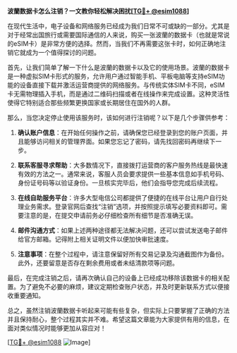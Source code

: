 **波蘭数据卡怎么注销？一文教你轻松解决困扰[[TG💪+ @esim1088](https://t.me/s/esim1088)]**

在现代生活中，电子设备和网络服务已经成为我们日常不可或缺的一部分。尤其是对于经常出国旅行或需要国际通信的人来说，购买一张波蘭的数据卡（也就是常说的eSIM卡）是非常方便的选择。然而，当我们不再需要这张卡时，如何正确地注销它就成为一个值得探讨的问题。

首先，让我们简单了解一下什么是波蘭的数据卡以及它的使用场景。波蘭的数据卡是一种虚拟SIM卡形式的服务，允许用户通过智能手机、平板电脑等支持eSIM功能的设备直接下载并激活运营商提供的网络服务。与传统实体SIM卡不同，eSIM卡无需物理插入手机，而是通过二维码扫描或者在线操作来完成设置。这种灵活性使得它特别适合那些频繁更换国家或长期居住在国外的人群。

那么，当您决定停止使用该服务时，该如何进行注销呢？以下是几个步骤供参考：

1. **确认账户信息**：在开始任何操作之前，请确保您已经登录到您的账户页面，并且能够访问相关的管理界面。如果您忘记了密码，请先找回密码再继续下一步。

2. **联系客服寻求帮助**：大多数情况下，直接拨打运营商的客户服务热线是最快速有效的方法之一。通常来说，客服人员会要求提供一些基本信息如手机号码、身份证号码等以验证身份。一旦核实完毕后，他们会指导您完成后续流程。

3. **在线自助服务平台**：许多大型电信公司都提供了便捷的在线平台让用户自行处理业务需求。登录官网后查找“注销”选项，并按照提示填写必要资料即可。需要注意的是，在提交申请前务必仔细检查所有细节是否准确无误。

4. **邮件沟通方式**：如果上述两种途径都无法解决问题，还可以尝试发送电子邮件给官方邮箱。记得附上相关证明文件以便加快审批速度。

5. **注意事项**：在整个过程中，请注意保留好所有交易记录及沟通截图作为备份。此外，还要留意是否存在剩余费用或者未结清款项等问题。

最后，在完成注销之后，请再次确认自己的设备上已经成功移除该数据卡的相关配置。为了避免不必要的麻烦，建议定期检查账户状态，并及时更新联系方式以便接收重要通知。

总之，虽然注销波蘭数据卡听起来可能有些复杂，但实际上只要掌握了正确的方法并且保持耐心，整个过程其实并不难。希望这篇文章能为大家提供有用的信息，在面对类似情况时能够更加从容应对！

[[TG💪+ @esim1088](https://t.me/s/esim1088) ![Image](https://i.postimg.cc/4NQfJmqS/Snipaste-2025-05-13-00-14-12.png)]